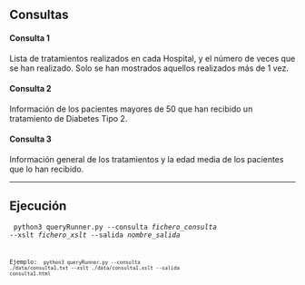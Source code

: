 ## Consultas

#### Consulta 1
Lista de tratamientos realizados en cada Hospital, y el número de veces que se han realizado. Solo se han mostrados aquellos realizados más de 1 vez.

#### Consulta 2
Información de los pacientes  mayores de 50 que han recibido un tratamiento de Diabetes Tipo 2.

#### Consulta 3
Información general de los tratamientos y la edad media de los pacientes que lo han recibido.

---

## Ejecución

<code> python3 queryRunner.py  --consulta *fichero_consulta* --xslt *fichero_xslt* --salida *nombre_salida* <code>

Ejemplo:
<code> python3 queryRunner.py  --consulta ./data/consulta1.txt --xslt ./data/consulta1.xslt --salida consulta1.html <code>

